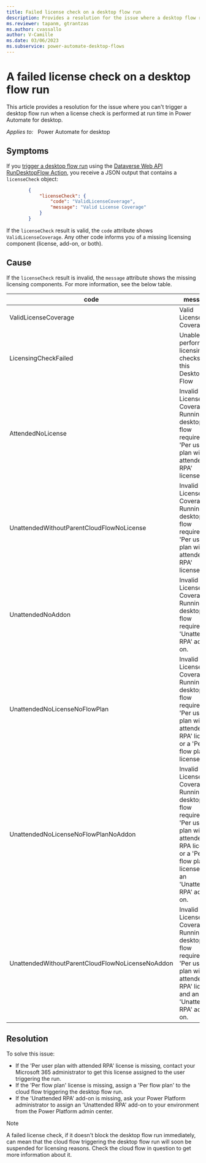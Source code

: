 ```yaml
---
title: Failed license check on a desktop flow run
description: Provides a resolution for the issue where a desktop flow run fails when a license check is performed at run time in Power Automate for desktop. 
ms.reviewer: tapanm, gtrantzas 
ms.author: cvassallo
author: V-Camille
ms.date: 03/06/2023
ms.subservice: power-automate-desktop-flows
---
```

# A failed license check on a desktop flow run

This article provides a resolution for the issue where you can't trigger a desktop flow run when a license check is performed at run time in Power Automate for desktop.

_Applies to:_ &nbsp; Power Automate for desktop

## Symptoms

If you [trigger a desktop flow run](/power-automate/developer/desktop-flow-public-apis#trigger-a-desktop-flow-run) using the [Dataverse Web API RunDesktopFlow Action](/power-apps/developer/data-platform/webapi/reference/rundesktopflow), you receive a JSON output that contains a `licenseCheck` object:

```json
        {
            "licenseCheck": {
                "code": "ValidLicenseCoverage",
                "message": "Valid License Coverage"
            }
        }
```

If the `licenseCheck` result is valid, the `code` attribute shows `ValidLicenseCoverage`. Any other code informs you of a missing licensing component (license, add-on, or both).

## Cause

If the `licenseCheck` result is invalid, the `message` attribute shows the missing licensing components. For more information, see the below table.

|code|message|
|---|---|
|ValidLicenseCoverage|Valid License Coverage|
|LicensingCheckFailed|Unable to perform licensing checks for this Desktop Flow|
|AttendedNoLicense|Invalid License Coverage. Running this desktop flow requires a 'Per user plan with attended RPA' license.|
|UnattendedWithoutParentCloudFlowNoLicense|Invalid License Coverage. Running this desktop flow requires a 'Per user plan with attended RPA' license.|
|UnattendedNoAddon|Invalid License Coverage. Running this desktop flow requires an 'Unattended RPA' add-on.|
|UnattendedNoLicenseNoFlowPlan|Invalid License Coverage. Running this desktop flow requires a 'Per user plan with attended RPA' license or a 'Per flow plan' license.|
|UnattendedNoLicenseNoFlowPlanNoAddon|Invalid License Coverage. Running this desktop flow requires a 'Per user plan with attended RPA license or a 'Per flow plan' license and an 'Unattended RPA' add-on.|
|UnattendedWithoutParentCloudFlowNoLicenseNoAddon|Invalid License Coverage. Running this desktop flow requires a 'Per user plan with attended RPA' license and an 'Unattended RPA' add-on.|

## Resolution

To solve this issue:

- If the 'Per user plan with attended RPA' license is missing, contact your Microsoft 365 administrator to get this license assigned to the user triggering the run.
- If the 'Per flow plan' license is missing, assign a 'Per flow plan' to the cloud flow triggering the desktop flow run.
- If the 'Unattended RPA' add-on is missing, ask your Power Platform administrator to assign an 'Unattended RPA' add-on to your environment from the Power Platform admin center.

> [!NOTE]
> A failed license check, if it doesn't block the desktop flow run immediately, can mean that the cloud flow triggering the desktop flow run will soon be suspended for licensing reasons. Check the cloud flow in question to get more information about it.
